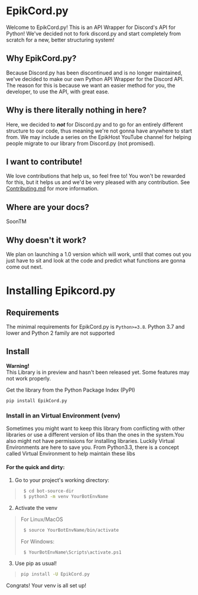 # EpikCord.py
Welcome to EpikCord.py!
This is an API Wrapper for Discord's API for Python!
We've decided not to fork discord.py and start completely from scratch for a new, better structuring system!

## Why EpikCord.py?
Because Discord.py has been discontinued and is no longer maintained, we've decided to make our own Python API Wrapper for the Discord API.
The reason for this is because we want an easier method for you, the developer, to use the API, with great ease.

## Why is there literally nothing in here?
Here, we decided to ***not*** for Discord.py and to go for an entirely different structure to our code, thus meaning we're not gonna have anywhere to start from.
We may include a series on the EpikHost YouTube channel for helping people migrate to our library from Discord.py (not promised).

## I want to contribute!
We love contributions that help us, so feel free to! You won't be rewarded for this, but it helps us and we'd be very pleased with any contribution.
See [Contributing.md](./Contributing.md) for more information.

## Where are your docs?
SoonTM

## Why doesn't it work?
We plan on launching a 1.0 version which will work, until that comes out you just have to sit and look at the code and predict what functions are gonna come out next.

# Installing Epikcord.py

## Requirements

The minimal requirements for EpikCord.py is `Python>=3.8`. Python 3.7 and lower and Python 2 family are not supported

## Install
**Warning!**<Br>
This Library is in preview and hasn't been released yet. Some features may not work properly.

Get the library from the Python Package Index (PyPI)
<br>
```
pip install EpikCord.py
```

### Install in an Virtual Environment (venv)

Sometimes you might want to keep this library from conflicting with other libraries or use a different version of libs than the ones in the system.You also might not have permissions for installing libraries. Luckily Virtual Environments are here to save you. From Python3.3, there is a concept called Virtual Environment to help maintain these libs


#### For the quick and dirty:

1. Go to your project's working directory:

> ``` sh
>  $ cd bot-source-dir
>  $ python3 -m venv YourBotEnvName
> ```

2. Activate the venv
> For Linux/MacOS
> ```sh
>  $ source YourBotEnvName/bin/activate
> ```
> For Windows:
> ```
>  $ YourBotEnvName\Scripts\activate.ps1
> ```

3. Use pip as usual!
> ``` sh
> pip install -U EpikCord.py
> ```

Congrats! Your venv is all set up!